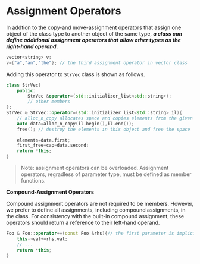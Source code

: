 # Assignment Operators

In addtion to the copy-and move-assignment operators that assign one object of the class type to another object of the same type, ***a class can define additional assignment operators that allow other types as the right-hand operand.***

```c++
vector<string> v;
v={"a","an","the"}; // the third assignment operator in vector class
```

Adding this operator to `StrVec` class is shown as follows.
```c++
class StrVec{
    public:
        StrVec &operator=(std::initializer_list<std::string>);
        // other members
};
StrVec & StrVec::operator=(std::initializer_list<std::string> il){
    // alloc_n_copy allocates space and copies elements from the given range
    auto data=alloc_n_copy(il.begin(),il.end());
    free(); // destroy the elements in this object and free the space

    elements=data.first;
    first_free=cap=data.second;
    return *this;
}
```

> Note: assignment operators can be overloaded. Assignment operators, regradless of parameter type, must be defined as member functions.

**Compound-Assignment Operators**

Compound assignment operators are not required to be members. However, we prefer to define all assignments, including compound assignments, in the class. For consistency with the built-in compound assignment, these operators should return a reference to their left-hand operand.

```c++
Foo & Foo::operator+=(const Foo &rhs){// the first parameter is implicitly this object
    this->val+=rhs.val;
    // ...
    return *this;
}

